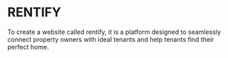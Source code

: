 # RENTIFY
To create a website called rentify, it is a platform designed to 
seamlessly connect property owners with ideal tenants and help 
tenants find their perfect home.
